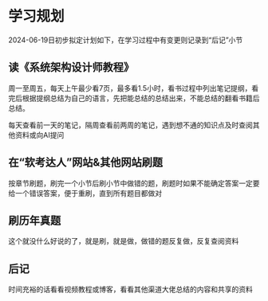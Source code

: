 # 学习规划
2024-06-19日初步拟定计划如下，在学习过程中有变更则记录到“后记”小节

## 读《系统架构设计师教程》
周一至周五，每天上午最少看7页，最多看1.5小时，看书过程中列出笔记提纲，看完后根据提纲总结为自己的语言，先把能总结的总结出来，不能总结的翻看书籍后总结。

每天查看前一天的笔记，隔周查看前两周的笔记，遇到想不通的知识点及时查阅其他资料或向AI提问


## 在“软考达人”网站&其他网站刷题
按章节刷题，刷完一个小节后刷小节中做错的题，刷题时如果不能确定答案一定要给一个错误答案，便于重刷，直到所有题目都做对


## 刷历年真题
这个就没什么好说的了，就是刷，就是做，做错的题反复做，反复查阅资料


## 后记
时间充裕的话看看视频教程或博客，看看其他渠道大佬总结的内容和共享的资料
